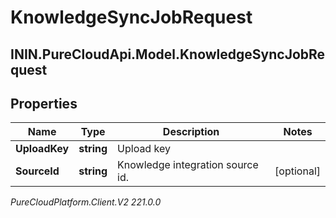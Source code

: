 # KnowledgeSyncJobRequest

## ININ.PureCloudApi.Model.KnowledgeSyncJobRequest

## Properties

|Name | Type | Description | Notes|
|------------ | ------------- | ------------- | -------------|
| **UploadKey** | **string** | Upload key | |
| **SourceId** | **string** | Knowledge integration source id. | [optional] |



_PureCloudPlatform.Client.V2 221.0.0_
